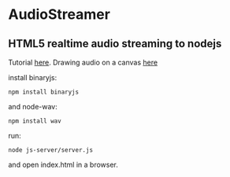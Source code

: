 AudioStreamer
=============

HTML5 realtime audio streaming to nodejs
----------------------------------------
Tutorial [here](http://blog.groupbuddies.com/posts/39-tutorial-html-audio-capture-streaming-to-node-js-no-browser-extension).
Drawing audio on a canvas [here](https://github.com/cwilso/Audio-Buffer-Draw/blob/master/js/audiodisplay.js)


install binaryjs:

    npm install binaryjs

and node-wav:

    npm install wav

run:

    node js-server/server.js
    
and open index.html in a browser.
